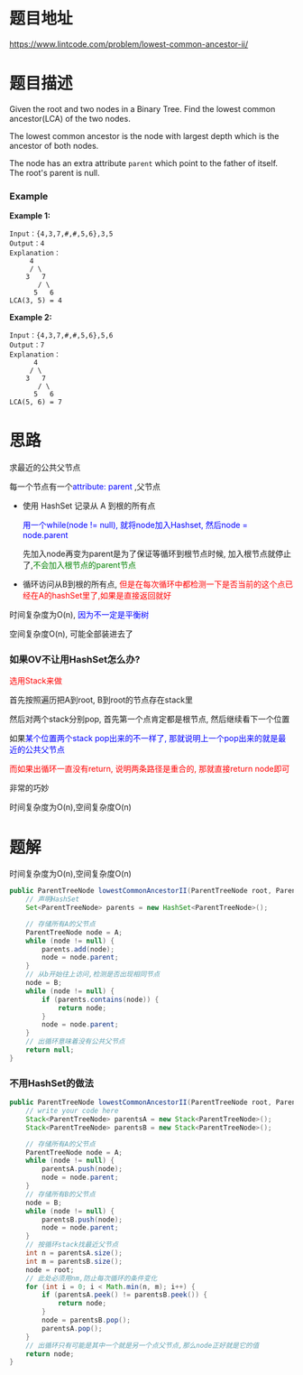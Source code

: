# 题目地址

https://www.lintcode.com/problem/lowest-common-ancestor-ii/



# 题目描述

Given the root and two nodes in a Binary Tree. Find the lowest common ancestor(LCA) of the two nodes.

The lowest common ancestor is the node with largest depth which is the ancestor of both nodes.

The node has an extra attribute `parent` which point to the father of itself. The root's parent is null.

### Example

**Example 1:**

```
Input：{4,3,7,#,#,5,6},3,5
Output：4
Explanation：
     4
     / \
    3   7
       / \
      5   6
LCA(3, 5) = 4
```

**Example 2:**

```
Input：{4,3,7,#,#,5,6},5,6
Output：7
Explanation：
      4
     / \
    3   7
       / \
      5   6
LCA(5, 6) = 7
```





# 思路

求最近的公共父节点

每一个节点有一个<font color = blue>attribute: parent</font> ,父节点

+ 使用 HashSet 记录从 A 到根的所有点

  <font color = blue>用一个while(node != null), 就将node加入Hashset, 然后node = node.parent</font> 

  先加入node再变为parent是为了保证等循环到根节点时候, 加入根节点就停止了,<font color = green>不会加入根节点的parent节点</font>

+ 循环访问从B到根的所有点, <font color = red>但是在每次循环中都检测一下是否当前的这个点已经在A的hashSet里了,如果是直接返回就好 </font>

时间复杂度为O(n), <font color = blue>因为不一定是平衡树</font>

空间复杂度O(n), 可能全部装进去了

### 如果OV不让用HashSet怎么办?

<font color = red>选用Stack来做</font>

首先按照遍历把A到root, B到root的节点存在stack里

然后对两个stack分别pop, 首先第一个点肯定都是根节点, 然后继续看下一个位置

如果<font color = blue>某个位置两个stack pop出来的不一样了, 那就说明上一个pop出来的就是最近的公共父节点</font>

<font color = red>而如果出循环一直没有return, 说明两条路径是重合的, 那就直接return node即可</font> 

非常的巧妙

时间复杂度为O(n),空间复杂度O(n)



# 题解

时间复杂度为O(n),空间复杂度O(n)

```java
public ParentTreeNode lowestCommonAncestorII(ParentTreeNode root, ParentTreeNode A, ParentTreeNode B) {
    // 声明HashSet
    Set<ParentTreeNode> parents = new HashSet<ParentTreeNode>();

    // 存储所有A的父节点
    ParentTreeNode node = A;
    while (node != null) {
        parents.add(node);
        node = node.parent;
    }
    // 从b开始往上访问,检测是否出现相同节点
    node = B;
    while (node != null) {
        if (parents.contains(node)) {
            return node;
        }
        node = node.parent;
    }
    // 出循环意味着没有公共父节点
    return null;
}
```



### 不用HashSet的做法

```java
public ParentTreeNode lowestCommonAncestorII(ParentTreeNode root, ParentTreeNode A, ParentTreeNode B) {
    // write your code here
    Stack<ParentTreeNode> parentsA = new Stack<ParentTreeNode>();
    Stack<ParentTreeNode> parentsB = new Stack<ParentTreeNode>();

    // 存储所有A的父节点
    ParentTreeNode node = A;
    while (node != null) {
        parentsA.push(node);
        node = node.parent;
    }
    // 存储所有B的父节点
    node = B;
    while (node != null) {
        parentsB.push(node);
        node = node.parent;
    }
    // 按循环stack找最近父节点
    int n = parentsA.size();
    int m = parentsB.size();
    node = root;
    // 此处必须用nm,防止每次循环的条件变化
    for (int i = 0; i < Math.min(n, m); i++) {
        if (parentsA.peek() != parentsB.peek()) {
            return node;
        }
        node = parentsB.pop();
        parentsA.pop();
    }
    // 出循环只有可能是其中一个就是另一个点父节点,那么node正好就是它的值
    return node;
}
```

